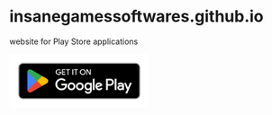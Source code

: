 # insanegamessoftwares.github.io
website for Play Store applications

[<img src="assets/google-play-badge.png" height=96 align="left" alt="icon" />][play store link]

[play store link]: [https://play.google.com/store/apps/dev?id=7205122332965837475]
